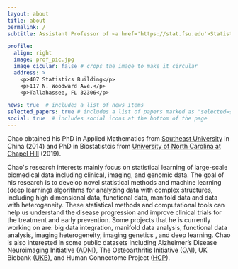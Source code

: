 ```yaml
---
layout: about
title: about
permalink: /
subtitle: Assistant Professor of <a href='https://stat.fsu.edu'>Statistics</a> and <a href='https://med.fsu.edu/biosci/home'>Biomedical Sciences</a> (courtesy). Florida State University.

profile:
  align: right
  image: prof_pic.jpg
  image_cicular: false # crops the image to make it circular
  address: >
    <p>407 Statistics Building</p>
    <p>117 N. Woodward Ave.</p>
    <p>Tallahassee, FL 32306</p>

news: true  # includes a list of news items
selected_papers: true # includes a list of papers marked as "selected={true}"
social: true  # includes social icons at the bottom of the page
---
```


Chao obtained his PhD in Applied Mathematics from <a href='https://math.seu.edu.cn/mathen/'>Southeast University</a> in China (2014) and PhD in Biostatistcis from <a href='https://sph.unc.edu/bios/biostatistics/'>University of North Carolina at Chapel Hill</a> (2019).

Chao's research interests mainly focus on statistical learning of large-scale biomedical data including clinical, imaging, and genomic data. The goal of his research is to develop novel statistical methods and machine learning (deep learning) algorithms for analyzing data with complex structures, including high dimensional data, functional data, manifold data and data with heterogeneity. These statistical methods and computational tools can help us understand the disease progression and improve clinical trials for the treatment and early prevention. Some projects that he is currently working on are: big data integration, manifold data analysis, functional data analysis, imaging heterogeneity, imaging genetics , and deep learning. Chao is also interested in some public datasets including Alzheimer’s Disease Neuroimaging Initiative (<a href='https://adni.loni.usc.edu'>ADNI</a>), The Osteoarthritis Initiative (<a href='https://nda.nih.gov/oai/'>OAI</a>), UK Biobank (<a href='https://www.ukbiobank.ac.uk'>UKB</a>), and Human Connectome Project (<a href='http://www.humanconnectomeproject.org'>HCP</a>).

